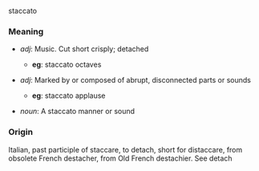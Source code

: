 staccato
### Meaning
+ _adj_: Music. Cut short crisply; detached
    + __eg__: staccato octaves
+ _adj_: Marked by or composed of abrupt, disconnected parts or sounds
    + __eg__: staccato applause

+ _noun_: A staccato manner or sound

### Origin

Italian, past participle of staccare, to detach, short for distaccare, from obsolete French destacher, from Old French destachier. See detach
